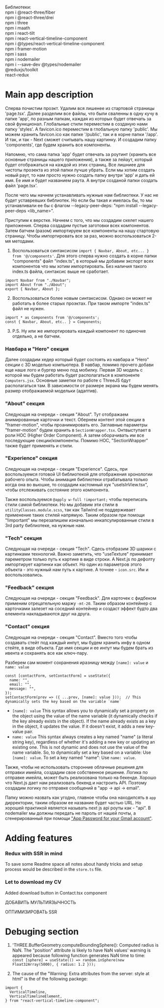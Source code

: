 Библиотеки:  
npm i @react-three/fiber  
npm i @react-three/drei  
npm i three  
npm i maath  
npm i react-tilt  
npm i react-vertical-timeline-component  
npm i @types/react-vertical-timeline-component  
npm i framer-motion  
npm i sass  
npm i nodemailer  
npm i --save-dev @types/nodemailer  
@reduxjs/toolkit  
react-redux 

# Main app description
Сперва почистим проэкт. Удалим вся лишенее из стартовой страницы 'page.tsx'. Далее разделим все файлы, что были сваленны в одну кучу в папке 'app', по разным папкам, каждая из которых будет отвечать за свой функционал. Глобальные стили переместим в созданую нами папку 'styles'. А favicon.ico переместим в глобальную папку 'public'. Мы можем хранить favicon.ico как папке '/public', так и в корне папки '/app'. И так, и так - Next сможет считывать нашу картинку. И создадим папку 'components', где будем хранить все компоненты.

Напомню, что сама папка 'app' будет отвечать за роутинт (хранить все основные страницы нашего приложения), а также за лейаут, который будет отображаться на каждой из этих страниц. Все лишниее для чистоты проэекта из этой папки лучше убрать. Если мы хотим создать новый раут, то нам просто нужно создать папку внутри 'app' и дать ей имя. Ее имя и будет названием раута. А внутри созданой папки создать файл 'page.tsx'.

После чего мы начнем устанавливать нужные нам библиотеки. У нас не будет уставревших библиотек. Но если бы такая и имелась бы, то мы устанавливали ее бы с флагом --legacy-peer-deps: "npm install --legacy-peer-deps <lib_name>".

Приступим к верстке. Начнем с того, что мы создадим скелет нашего приложения. Сперва создадим пустые заготовки всех компонентов. Затем батчем (разом) импортируем все компоненты на нашу стартовую страницу. Чтобы импортировать все за раз, можно воспользоваться 2-мя методами. 
1. Воспользоваться синтаксисом `import { Navbar, About, etc... } from '@/components'`. Для этого сперва нужно создать в корне папки "components" файл "index.ts", в который мы добавим экспорт всех компонентов что мы хотим импортировать. Без наличия такого index.ts файла, синтаксис выше не сработает.
```
import Navbar from "./Navbar";
import About from "./About";
export { Navbar, About };
```
2. Воспользоваться более новым синтаксисом. Однако он может не работать в более старых проэктах. При таком импорте "index.ts" файл не нужен.
```
import * as Components from '@/components';
const { Navbar, About, etc.. } = Components;
```
3. P.S. Ну или же импортировать каждый компонент по одиночке отдельно, а не батчем.  

### Навбара и "Hero" секция 
Далее создадим хедер который будет состоять из навбара и "Hero" секции с 3D моделью компьютера. В навбар, помимо прочего добави еще наше лого и бургер меню под мобилку. Первая 3D модель с которой мы будем работать будет располагаться в компоненте `Computers.jsx`. Основные заметки по работе с ThreeJS бдут располагаться там. В зависимости от размере экрана мы будем менять размер отображаемой модельки (адаптив).

### "About" секция 
Следующая на очереди - секция "About". Тут отображаем анимированные карточки и текст. Обернем контент этой секции в "framer-motion", чтобы проанимировать его. Заглавные параметры "framer-motion" будем хранить в `SectionWrapper.tsx`. Онтвыступает в роли HOC (Higher Order Component). А затем оборачивать им все последующие секции/компоненты. Помимо HOC, "SectionWrapper" также будет применять и стили. 

### "Experience" секция 
Следующая на очереди - секция "Experience". Сдесь, при воспользуемся готовой UI библиотекой для отображения хронологии рабочего опыта. Чтобы анимация библиотеки отрабатывала только когда она во вьюшке, то создадим кастомный хук "useIsInView.tsx", чтобы отслеживать состояние этого компонента.

Также воспользуемся `@apply w-full !important;` чтобы переписать стили самой библиотеки. Но мы добавим эти стили в `utilityClasses.module.scss`, так как Tailwind не поддерживает применение таких стилей напрямую. Таким образом при помощи "!important" мы перезапишем изначально инкапсулированные стили в 3rd party библиотеке, на нужные нам.

### "Tech" секция 
Следующая на очереди - секция "Tech". Сдесь отобразим 3D шарики с картинками технологий. Важно заметить, что "useTexture" принимает пареметром только путь к картике в виде строки. А Next.js по дефолту импортирует картинки как объект. Но один из параметров этого объекта - это нужный нам путь к картике. А точнее - `icon.src`. Им и воспользовались.

### "Feedback" секция 
Следующая на очереди - секция "Feedback". Для карточек с фидбеком применим отрецательную маржу `-mt-20`. Таким образом контейнер с карточками залезет на соседний контейнер и создаст эффект будто два елемента накладываются друг на друга.

### "Contact" секция 
Следующая на очереди - секция "Contact". Вместо того чтобы создавать стейт под каждый инпут, мы будем хранить инфу в одном стейте, в виде объекта. Где имя секции и ее инпут мы будем брать из ивента и сохранять все как ключ-пару. 

Разберем сам момент сохранения иразницу между `[name]: value` и `name: value`
```
const [contactForm, setContactForm] = useState({
  name: "",
  email: "",
  message: "",
});
setContactForm(prev => ({ ...prev, [name]: value }));  // This dynamically sets the key based on the variable `name`
```
- `[name]: value` This syntax allows you to dynamically set a property on the object using the value of the name variable (it dynamically checks if the key already exists in the object). If the name already exists as a key in the object, it updates the value. If it doesn't exist, it adds a new key-value pair.
- `name: value` This syntax always creates a key named "name" (a literal string key), regardless of whether it's adding a new key or updating an existing one. This is not dynamic and does not use the value of the name variable.
So, to dynamically set a key based on a variable: Use `[name]: value`. To set a key named "name": Use `name: value`.

Также, чтобы не использовать сторонние облачные решения для отправки имейла, создадим свое собственное решение. Логика по отправке имейла, может быть реализована только на бекенде. Хорошо что Next.js дает нам реализовать бекенд и настроить API. Поэтому создадим логику по отправке сообщений в "app -> api -> email".

Папку можно назвать как угодно, главное чтобы она находилсять в `app` дирректории, таким образом ее название будет частью URL. Но хорошей практикой является называть next js api роуты как - "api". В nodemailer мы должны передать не пароль от нашей почты, а сгенерированный при помощи ["App Password for your Gmail account"](https://myaccount.google.com/apppasswords).

# Adding features
### Redux with SSR in mind
To save some Readme space all notes about handy tricks and setup process would be described in the `store.ts` file.

### Let to download my CV
Added download button in Contact.tsx component

ДОБАВИТЬ МУЛЬТИЯЗЫЧНОСТЬ

ОПТИМИЗИРОВАТЬ SSR

# Debuging section
1. 'THREE.BufferGeometry.computeBoundingSphere(): Computed radius is NaN. The "position" attribute is likely to have NaN values' warning is appeared because following function generates NaN time to time:  
`const [sphere] = useState(() => random.inSphere(new Float32Array(5000), { radius: 1.2 }));`

2. The cause of the "Warning: Extra attributes from the server: style at html" is the of the following packege:  
```
import {
  VerticalTimeline,
  VerticalTimelineElement,
} from "react-vertical-timeline-component";
```